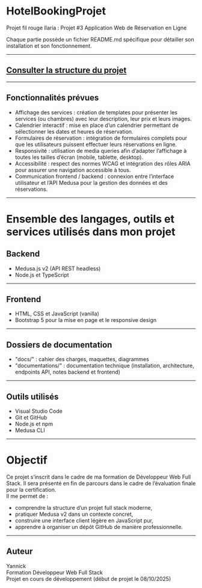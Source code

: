 # HotelBookingProjet
Projet fil rouge Ilaria : Projet #3  Application Web de Réservation en Ligne

Chaque partie possède un fichier README.md spécifique pour détailler son installation et son fonctionnement.

---

## [Consulter la structure du projet](documentations/architecture.md?plain=1)


---

## Fonctionnalités prévues

- Affichage des services : création de templates pour présenter les services (ou chambres) avec leur description, leur prix et leurs images.  
- Calendrier interactif : mise en place d’un calendrier permettant de sélectionner les dates et heures de réservation.  
- Formulaires de réservation : intégration de formulaires complets pour que les utilisateurs puissent effectuer leurs réservations en ligne.  
- Responsivité : utilisation de media queries afin d’adapter l’affichage à toutes les tailles d’écran (mobile, tablette, desktop).  
- Accessibilité : respect des normes WCAG et intégration des rôles ARIA pour assurer une navigation accessible à tous.  
- Communication frontend / backend : connexion entre l’interface utilisateur et l’API Medusa pour la gestion des données et des réservations.


---

# Ensemble des langages, outils et services utilisés dans mon projet


## Backend
- Medusa.js v2 (API REST headless)
- Node.js et TypeScript

---

## Frontend
- HTML, CSS et JavaScript (vanilla)
- Bootstrap 5 pour la mise en page et le responsive design

---

## Dossiers de documentation

- "docs/" : cahier des charges, maquettes, diagrammes  
- "documentations/" : documentation technique (installation, architecture, endpoints API, notes backend et frontend)

---

## Outils utilisés

- Visual Studio Code  
- Git et GitHub  
- Node.js et npm  
- Medusa CLI  

---

# Objectif

Ce projet s’inscrit dans le cadre de ma formation de Développeur Web Full Stack.
Il sera présenté en fin de parcours dans le cadre de l’évaluation finale pour la certification.  
Il me permet de :
- comprendre la structure d’un projet full stack moderne,  
- pratiquer Medusa v2 dans un contexte concret,  
- construire une interface client légère en JavaScript pur,  
- apprendre à organiser un dépôt GitHub de manière professionnelle.

---

## Auteur

Yannick  
Formation Développeur Web Full Stack  
Projet en cours de développement (début de projet le 08/10/2025)


